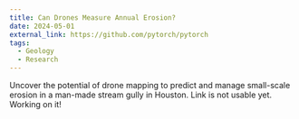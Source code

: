 ```yaml
---
title: Can Drones Measure Annual Erosion?
date: 2024-05-01
external_link: https://github.com/pytorch/pytorch
tags:
  - Geology
  - Research
---
```


Uncover the potential of drone mapping to predict and manage small-scale erosion in a man-made stream gully in Houston. Link is not usable yet. Working on it!

<!--more-->
